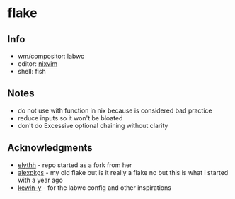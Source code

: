 # flake

## Info

- wm/compositor: labwc
- editor: [nixvim](https://github.com/qfumbled/nixvim)
- shell: fish
## Notes
- do not use with function in nix because is considered bad practice
- reduce inputs so it won't be bloated
- don't do Excessive optional chaining without clarity
## Acknowledgments
- [elythh](https://github.com/elythh/flake) - repo started as a fork from her
- [alexpkgs](https://github.com/alexpkgs/glflake) - my old flake but is it really a flake no but this is what i started with a year ago
- [kewin-y](https://github.com/kewin-y) - for the labwc config and other inspirations
